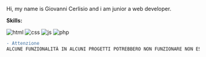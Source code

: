 Hi, my name is Giovanni Cerlisio and i am junior a web developer.

**Skills:**

![html](https://user-images.githubusercontent.com/110239117/181767106-a5dd1291-1fae-4ddf-8127-54a58cba9489.png)
![css](https://user-images.githubusercontent.com/110239117/181767098-b2393783-8cbd-4883-b379-2c045bffb67c.png)
![js](https://user-images.githubusercontent.com/110239117/181767108-5ace038e-10ab-44c4-984c-28b9e1f44812.png)
![php](https://user-images.githubusercontent.com/110239117/181767112-3ed56dd6-d052-47be-ad3a-8fc3ecff658e.png)

```diff
- Attenzione
ALCUNE FUNZIONALITÀ IN ALCUNI PROGETTI POTREBBERO NON FUNZIONARE NON ESSENDO DEL TUTTO COMPLETATE
```

